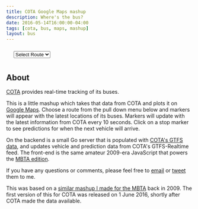 ```yaml
---
title: COTA Google Maps mashup
description: Where's the bus?
date: 2016-05-14T16:00:00-04:00
tags: [cota, bus, maps, mashup]
layout: bus
---
```


<div style="margin: 0 20px;">
  <select id="option_list" style="margin: 10px 0;">
    <option value="">Select Route</option>
  </select>
  <div id="map_canvas"></div>
  <div id="marker_legend"></div>
</div>

## About

[COTA](http://www.cota.com/) provides real-time tracking of its buses.

This is a little mashup which takes that data from COTA and plots it
on [Google Maps](https://maps.google.com).  Choose a route from the
pull down menu below and markers will appear with the latest locations
of its buses.  Markers will update with the latest information from
COTA every 10 seconds.  Click on a stop marker to see predictions for
when the next vehicle will arrive.

On the backend is a small Go server that is populated with [COTA's
GTFS data](http://www.cota.com/data), and updates vehicle and
prediction data from COTA's GTFS-Realtime feed.  The front-end is the
same amateur 2009-era JavaScript that powers the [MBTA
edition](/mbta-bus).

If you have any questions or comments, please feel free to
[email](mailto:joe@joeshaw.org) or
[tweet](https://twitter.com/?status=@joeshaw%20) them to me.

This was based on a [similar mashup I made for the MBTA](/mbta-bus)
back in 2009.  The first version of this for COTA was released on 1
June 2016, shortly after COTA made the data available.

<script type="text/javascript" src="https://ajax.googleapis.com/ajax/libs/jquery/1.3.2/jquery.min.js"></script>
<script src="https://maps.google.com/maps/api/js?sensor=false" type="text/javascript"></script><script type="text/javascript">
  $(document).ready(function() {
    var useragent = navigator.userAgent;
    var map_canvas = document.getElementById("map_canvas");

    if (useragent.indexOf('iPhone') != -1 || useragent.indexOf('Android') != -1 ) {
      map_canvas.style.width = '100%';
      map_canvas.style.height = '300px';
    } else {
      map_canvas.style.width = '100%';
      map_canvas.style.height = '600px';
    }

    var mapOptions = {
      zoom: 12,
      center: new google.maps.LatLng(39.965912, -82.999939),
      mapTypeId: google.maps.MapTypeId.ROADMAP
    };

    var map = new google.maps.Map(document.getElementById("map_canvas"), mapOptions);

    var base_url = "https://joeshaw.org/cota-bus/api";

    var direction_data = [
      { icon: "/mbta-bus/images/red-dot.png",
        line_color: "#FF0000" },

      { icon: "/mbta-bus/images/blue-dot.png",
        line_color: "#0000FF" },

      { icon: "/mbta-bus/images/green-dot.png",
        line_color: "#00FF00" },

      { icon: "/mbta-bus/images/yellow-dot.png",
        line_color: "#FFFF00" },

      { icon: "/mbta-bus/images/orange-dot.png",
        line_color: "#FF7700" },

      { icon: "/mbta-bus/images/purple-dot.png",
        line_color: "#FF00FF" }
    ];

    // Some global variables
    var selected_route = "";
    var vehicle_markers = {};
    var stop_markers = [];
    var route_layer = null;
    var lines = [];
    var open_info_window = null;
    var updateIntervalID = 0;

    populateRouteList();

    // Update the markers any time the option box is changed, or
    // every 10 seconds as long as the window is visible.
    $("select").change(updateMarkers);
    if (!document.hidden) {
      updateIntervalID = setInterval(updateMarkers, 10000);
    }

    function handleVisibilityChange() {
      if (document.hidden && updateIntervalID) {
        clearInterval(updateIntervalID);
        updateIntervalID = 0;
      } else if (!document.hidden && !updateIntervalID) {
        updateMarkers();
        updateIntervalID = setInterval(updateMarkers, 10000);
      }
    }
    document.addEventListener("visibilitychange", handleVisibilityChange, false);

    function queryParams(qs) {
      qs = qs.split("+").join(" ");

      var params = {};
      var regexp = /[?&]?([^=]+)=([^&]*)/g;
      var tokens;
      while (tokens = regexp.exec(qs)) {
        params[decodeURIComponent(tokens[1])] = decodeURIComponent(tokens[2])
      }
      return params;
    }

    function populateRouteList() {
      $.getJSON(base_url + "/cota/routes",
        function(data) {
          for (var j = 0; j < data.length; j++) {
            var route = data[j]
            if (route.route_hide) {
              continue
            }

            $("#option_list").append('<option value="' + route.route_id + '">' + route.long_name + '</option>');
          }

          params = queryParams(document.location.search);
          if (params["route"]) {
            $("#option_list option[value=\"" + params["route"] + "\"]").attr('selected', 'selected');
            updateMarkers();
          }
        }
      );
    }

    function resetRouteMarkers() {
      for (var i = 0; i < stop_markers.length; i++) {
        stop_markers[i].setMap(null);
      }
      stop_markers = [];

      for (var i = 0; i < lines.length; i++) {
        lines[i].setMap(null);
      }
      lines = [];

      if (route_layer !== null) {
        route_layer.setMap(null);
        route_layer = null;
      }
    }

    function resetVehicleMarkers() {
      $("#marker_legend").empty();

      for (var vehicle_id in vehicle_markers) {
        vehicle_markers[vehicle_id].setMap(null);
      }
      vehicle_markers = {};
    }

    function updateMarkers() {
      var old_route = selected_route;
      selected_route = $("select option:selected").attr("value");

      if (selected_route != old_route) {
        resetRouteMarkers();
        resetVehicleMarkers();
      }

      if (selected_route == "") {
        return;
      }

      if (selected_route != old_route) {
        fetchRouteData(selected_route);
      }

      fetchVehicles(selected_route);
    }

    function fetchRouteData(route_id) {
      var stops_url = base_url + "/cota/stops?route=" + route_id;
      $.getJSON(stops_url, function(data) {
        var bounds = new google.maps.LatLngBounds();
        console.log(bounds);

        for (var i = 0; i < data.length; i++) {
          var stop = data[i];
          var latlong = placeStop(route_id, stop);
          bounds.extend(latlong);
        }

        route_layer = new google.maps.KmlLayer({
          url: "https://joeshaw.org/cota-bus/kml/" + route_id + ".kml",
          suppressInfoWindows: true,
          map: map
        });

        map.fitBounds(bounds)
      });
    }

    function placeStop(route_id, stop) {
      var latlong = new google.maps.LatLng(stop.latitude, stop.longitude);

      var marker = new google.maps.Marker({
        position: latlong,
        map: map,
        icon: "https://www.nextmuni.com/googleMap/images/stopMarkerRed.gif"
      });

      marker.stop_id = stop.stop_id;
      marker.infoContent = '<h3>' + stop.name + '</h3>';

      google.maps.event.addListener(marker, "click", function() {
        var info_window = new google.maps.InfoWindow({
          content: this.infoContent,
        });

        var prediction_url = base_url + "/cota/predictions?stop=" + stop.stop_id;
        $.getJSON(prediction_url, function(data) {
          var content = info_window.getContent();

          if (data.length == 0) {
            content += '<p>No vehicles expected.</p>';
          } else {
            content += '<p>Expected arrivals:';
            content += '<ul>';

            for (var i = 0; i < data.length; i++) {
              prediction = data[i];
              content += '<li>';
              if (prediction.arrival_time < 60) {
                content += prediction.arrival_time + ' seconds';
              } else {
                content += Math.floor(prediction.arrival_time/60) + ' minutes';
              }
              content += ': ' + prediction.trip_headsign;
              content += '</li>';
            }

            content += '</ul></p>';
          }

          info_window.setContent(content);
        });

        google.maps.event.addListener(info_window, "closeclick", function() {
          open_info_window = null;
        });

        if (open_info_window) {
          open_info_window.close();
        }
        open_info_window = info_window;

        info_window.open(map, this);
      });

      stop_markers.push(marker);
      return latlong;
    }

    function fetchVehicles(route_id) {
      var vehicle_url = base_url + "/cota/vehicles?route=" + route_id;
      $.getJSON(vehicle_url, function(data) {
        var new_markers = {}

        $("#marker_legend").empty();
        var trips = [];

        for (var i = 0; i < data.length; i++) {
          var vehicle = data[i];
          var latlong = new google.maps.LatLng(vehicle.latitude, vehicle.longitude);

          var trip_idx = trips.indexOf(vehicle.trip_headsign);
          if (trip_idx == -1) {
            trip_idx = trips.push(vehicle.trip_headsign) - 1;
            addLegend(direction_data[trip_idx].icon, vehicle.trip_headsign);
          }

          var marker = vehicle_markers[vehicle.vehicle_id];
          if (!marker) {
            var marker = new google.maps.Marker({
              position: latlong,
              map: map,
              icon: direction_data[trip_idx].icon
            });

            marker.infoContent = '<h3>' + vehicle.trip_headsign + '</h3>';

            google.maps.event.addListener(marker, "click", function() {
              var info_window = new google.maps.InfoWindow({
                content: this.infoContent,
              });

              google.maps.event.addListener(info_window, "closeclick", function() {
                open_info_window = null;
              });

              if (open_info_window) {
                open_info_window.close();
              }
              open_info_window = info_window;
              info_window.open(map, this);
            });
          } else {
            marker.setPosition(latlong);
            marker.setIcon(direction_data[trip_idx].icon);
          }

          new_markers[vehicle.vehicle_id] = marker;
          delete vehicle_markers[vehicle.vehicle_id];
        }

        // Buses no longer on the map
        for (var vehicle_id in vehicle_markers) {
          vehicle_markers[vehicle_id].setMap(null);
        }
        vehicle_markers = new_markers;
      });
    }

    function addLegend(icon, name) {
      $("#marker_legend").append('<img src="' + icon + '">' + name);
    }
});
</script>

